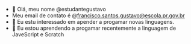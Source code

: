 - 👋 Olá, meu nome  @estudantegustavo
- Meu email de contato é @francisco.santos.gustavo@escola.pr.gov.br
- 👀 Eu estu interessado em apender a progamar novas linguagens.
- 🌱 Eu estou aprendendo a progamar recentemente a linguagem de JaveScript e Scratch
